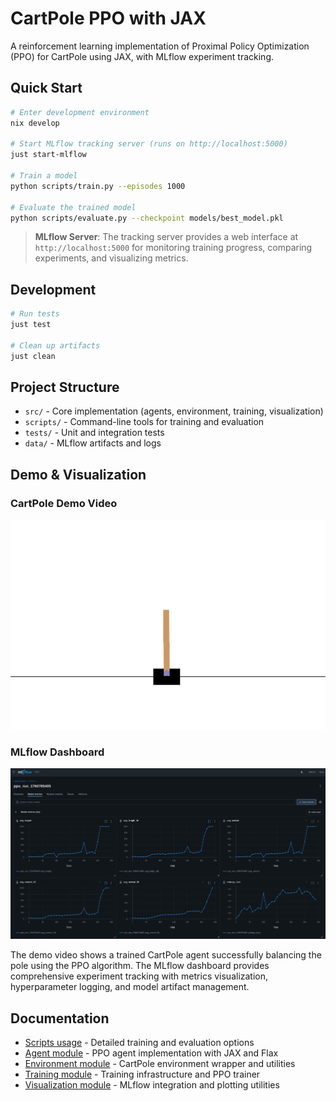 # CartPole PPO with JAX

A reinforcement learning implementation of Proximal Policy Optimization (PPO) for CartPole using JAX, with MLflow experiment tracking.

## Quick Start

```bash
# Enter development environment
nix develop

# Start MLflow tracking server (runs on http://localhost:5000)
just start-mlflow

# Train a model
python scripts/train.py --episodes 1000

# Evaluate the trained model
python scripts/evaluate.py --checkpoint models/best_model.pkl
```

> **MLflow Server**: The tracking server provides a web interface at `http://localhost:5000` for monitoring training progress, comparing experiments, and visualizing metrics.

## Development

```bash
# Run tests
just test

# Clean up artifacts
just clean
```

## Project Structure

- `src/` - Core implementation (agents, environment, training, visualization)
- `scripts/` - Command-line tools for training and evaluation
- `tests/` - Unit and integration tests
- `data/` - MLflow artifacts and logs

## Demo & Visualization

### CartPole Demo Video
![CartPole Demo](public/cartpole_demo.gif)

### MLflow Dashboard
![MLflow Dashboard](public/mlflow_dashboard.jpg)

The demo video shows a trained CartPole agent successfully balancing the pole using the PPO algorithm. The MLflow dashboard provides comprehensive experiment tracking with metrics visualization, hyperparameter logging, and model artifact management.

## Documentation

- [Scripts usage](scripts/README.md) - Detailed training and evaluation options
- [Agent module](src/agent/README.md) - PPO agent implementation with JAX and Flax
- [Environment module](src/environment/README.md) - CartPole environment wrapper and utilities
- [Training module](src/training/README.md) - Training infrastructure and PPO trainer
- [Visualization module](src/visualization/README.md) - MLflow integration and plotting utilities
